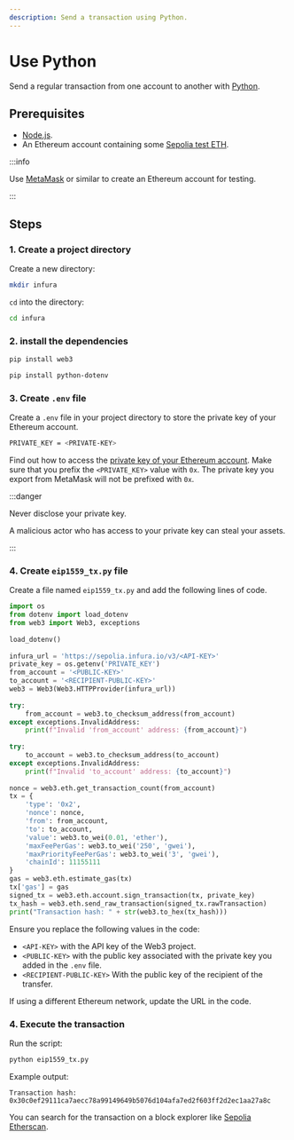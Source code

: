 ```yaml
---
description: Send a transaction using Python.
---
```


# Use Python

Send a regular transaction from one account to another with [Python](https://www.python.org/).

## Prerequisites

- [Node.js](https://nodejs.org/en/download/).
- An Ethereum account containing some [Sepolia test ETH](https://www.infura.io/faucet).

:::info

Use [MetaMask](https://metamask.io) or similar to create an Ethereum account for testing.

:::

## Steps

### 1. Create a project directory

Create a new directory:

```bash
mkdir infura
```

`cd` into the directory:

```bash
cd infura
```

### 2. install the dependencies

```bash
pip install web3
```

```bash
pip install python-dotenv
```

### 3. Create `.env` file

Create a `.env` file in your project directory to store the private key of your Ethereum account.

```bash
PRIVATE_KEY = <PRIVATE-KEY>
```

Find out how to access the [private key of your Ethereum account](https://metamask.zendesk.com/hc/en-us/articles/360015289632-How-to-Export-an-Account-Private-Key). Make sure that you prefix the `<PRIVATE_KEY>` value with `0x`. The
private key you export from MetaMask will not be prefixed with `0x`.

:::danger

Never disclose your private key.

A malicious actor who has access to your private key can steal your assets.

:::

### 4. Create `eip1559_tx.py` file

Create a file named `eip1559_tx.py` and add the following lines of code.

```python
import os  
from dotenv import load_dotenv  
from web3 import Web3, exceptions  
  
load_dotenv()  
  
infura_url = 'https://sepolia.infura.io/v3/<API-KEY>'  
private_key = os.getenv('PRIVATE_KEY')  
from_account = '<PUBLIC-KEY>'  
to_account = '<RECIPIENT-PUBLIC-KEY>'  
web3 = Web3(Web3.HTTPProvider(infura_url))  
  
try:  
    from_account = web3.to_checksum_address(from_account)  
except exceptions.InvalidAddress:  
    print(f"Invalid 'from_account' address: {from_account}")  
  
try:  
    to_account = web3.to_checksum_address(to_account)  
except exceptions.InvalidAddress:  
    print(f"Invalid 'to_account' address: {to_account}")  
  
nonce = web3.eth.get_transaction_count(from_account)  
tx = {
    'type': '0x2',
    'nonce': nonce,
    'from': from_account,
    'to': to_account,
    'value': web3.to_wei(0.01, 'ether'),
    'maxFeePerGas': web3.to_wei('250', 'gwei'),
    'maxPriorityFeePerGas': web3.to_wei('3', 'gwei'),
    'chainId': 11155111
}
gas = web3.eth.estimate_gas(tx)
tx['gas'] = gas
signed_tx = web3.eth.account.sign_transaction(tx, private_key)
tx_hash = web3.eth.send_raw_transaction(signed_tx.rawTransaction)
print("Transaction hash: " + str(web3.to_hex(tx_hash)))
```

Ensure you replace the following values in the code:

- `<API-KEY>` with the API key of the Web3 project.
- `<PUBLIC-KEY>` with the public key associated with the private key you added in the `.env` file.
- `<RECIPIENT-PUBLIC-KEY>` With the public key of the recipient of the transfer.

If using a different Ethereum network, update the URL in the code.

### 4. Execute the transaction

Run the script:

```bash
python eip1559_tx.py
```

Example output:

```
Transaction hash: 0x30c0ef29111ca7aecc78a99149649b5076d104afa7ed2f603ff2d2ec1aa27a8c
```

You can search for the transaction on a block explorer like [Sepolia Etherscan](https://sepolia.etherscan.io/tx/0x28e414889b47ba43b00086bc3ae42ea4ea521739f77b78afcaefb1b7fe42e955).
